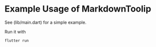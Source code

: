 # Example Usage of MarkdownToolip

See (lib/main.dart) for a simple example.

Run it with

```bash
flutter run
```
